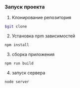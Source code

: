### Запуск проекта

1. Клонирование репозитория
```sh
$git clone
```
2. Установка npm зависимостей
```sh
npm install
```

3. сборка приложения
```sh
npm run build
```

4. запуск сервера
```sh
node server
```

